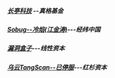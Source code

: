 ##### [长亭科技](https://chaitin.cn/cn/) --真格基金
##### [Sobug--冷焰(江金涛)](https://www.sobug.com/)---经纬中国
##### [漏洞盒子](https://www.vulbox.com/)---线性资本
##### [乌云TangScan--已停服](http://www.wooyun.org/)---红杉资本

